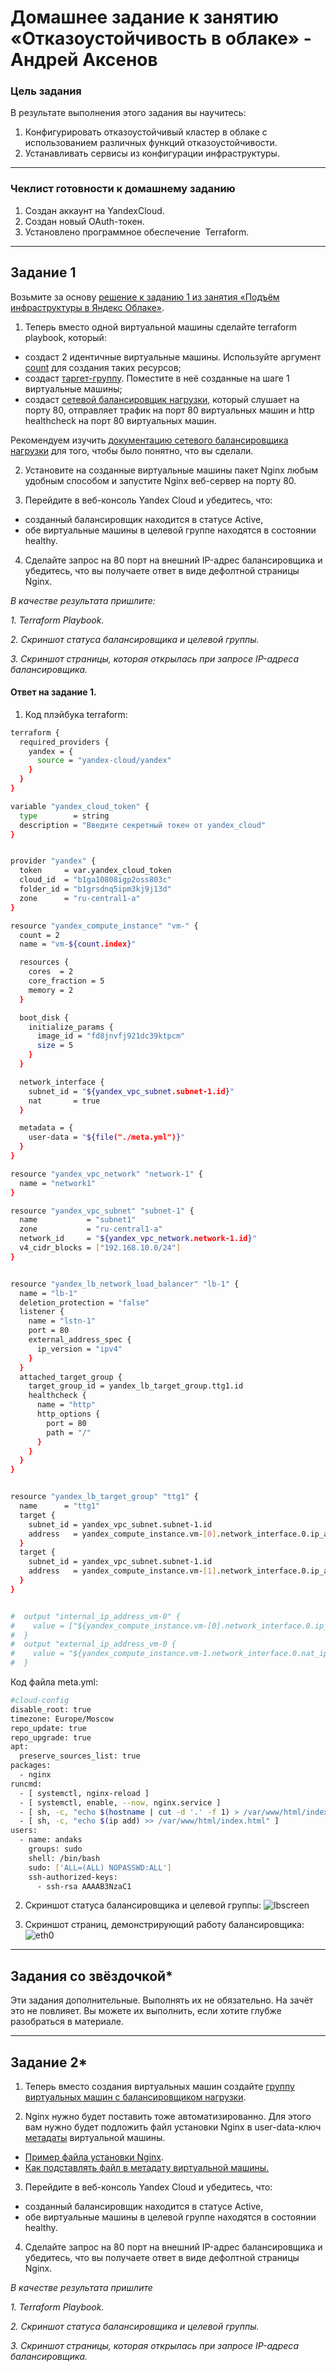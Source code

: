 # Домашнее задание к занятию «Отказоустойчивость в облаке» - Андрей Аксенов

### Цель задания

В результате выполнения этого задания вы научитесь:  
1. Конфигурировать отказоустойчивый кластер в облаке с использованием различных функций отказоустойчивости. 
2. Устанавливать сервисы из конфигурации инфраструктуры.

------

### Чеклист готовности к домашнему заданию

1. Создан аккаунт на YandexCloud.  
2. Создан новый OAuth-токен.  
3. Установлено программное обеспечение  Terraform.   


---

## Задание 1 

Возьмите за основу [решение к заданию 1 из занятия «Подъём инфраструктуры в Яндекс Облаке»](https://github.com/netology-code/sdvps-homeworks/blob/main/7-03.md#задание-1).

1. Теперь вместо одной виртуальной машины сделайте terraform playbook, который:

- создаст 2 идентичные виртуальные машины. Используйте аргумент [count](https://www.terraform.io/docs/language/meta-arguments/count.html) для создания таких ресурсов;
- создаст [таргет-группу](https://registry.terraform.io/providers/yandex-cloud/yandex/latest/docs/resources/lb_target_group). Поместите в неё созданные на шаге 1 виртуальные машины;
- создаст [сетевой балансировщик нагрузки](https://registry.terraform.io/providers/yandex-cloud/yandex/latest/docs/resources/lb_network_load_balancer), который слушает на порту 80, отправляет трафик на порт 80 виртуальных машин и http healthcheck на порт 80 виртуальных машин.

Рекомендуем изучить [документацию сетевого балансировщика нагрузки](https://cloud.yandex.ru/docs/network-load-balancer/quickstart) для того, чтобы было понятно, что вы сделали.

2. Установите на созданные виртуальные машины пакет Nginx любым удобным способом и запустите Nginx веб-сервер на порту 80.

3. Перейдите в веб-консоль Yandex Cloud и убедитесь, что: 

- созданный балансировщик находится в статусе Active,
- обе виртуальные машины в целевой группе находятся в состоянии healthy.

4. Сделайте запрос на 80 порт на внешний IP-адрес балансировщика и убедитесь, что вы получаете ответ в виде дефолтной страницы Nginx.

*В качестве результата пришлите:*

*1. Terraform Playbook.*

*2. Скриншот статуса балансировщика и целевой группы.*

*3. Скриншот страницы, которая открылась при запросе IP-адреса балансировщика.*


#### Ответ на задание 1.

1. Код плэйбука terraform:
```bash
terraform {
  required_providers {
    yandex = {
      source = "yandex-cloud/yandex"
    }
  }
}

variable "yandex_cloud_token" {
  type        = string
  description = "Введите секретный токен от yandex_cloud"
}


provider "yandex" {
  token     = var.yandex_cloud_token
  cloud_id  = "b1ga10808igp2oss803c"
  folder_id = "b1grsdnq5ipm3kj9j13d"
  zone      = "ru-central1-a"
}

resource "yandex_compute_instance" "vm-" {
  count = 2
  name = "vm-${count.index}"

  resources {
    cores  = 2
    core_fraction = 5
    memory = 2
  }

  boot_disk {
    initialize_params {
      image_id = "fd8jnvfj921dc39ktpcm"
      size = 5
    }
  }

  network_interface {
    subnet_id = "${yandex_vpc_subnet.subnet-1.id}"
    nat       = true
  }

  metadata = {
    user-data = "${file("./meta.yml")}"
  }
}

resource "yandex_vpc_network" "network-1" {
  name = "network1"
}

resource "yandex_vpc_subnet" "subnet-1" {
  name           = "subnet1"
  zone           = "ru-central1-a"
  network_id     = "${yandex_vpc_network.network-1.id}"
  v4_cidr_blocks = ["192.168.10.0/24"]
}


resource "yandex_lb_network_load_balancer" "lb-1" {
  name = "lb-1"
  deletion_protection = "false"
  listener {
    name = "lstn-1"
    port = 80
    external_address_spec {
      ip_version = "ipv4"
    }
  }
  attached_target_group {
    target_group_id = yandex_lb_target_group.ttg1.id
    healthcheck {
      name = "http"
      http_options {
        port = 80
        path = "/"
      }
    }
  }
}


resource "yandex_lb_target_group" "ttg1" {
  name      = "ttg1"
  target {
    subnet_id = yandex_vpc_subnet.subnet-1.id
    address   = yandex_compute_instance.vm-[0].network_interface.0.ip_address
  }
  target {
    subnet_id = yandex_vpc_subnet.subnet-1.id
    address   = yandex_compute_instance.vm-[1].network_interface.0.ip_address
  }
}


#  output "internal_ip_address_vm-0" {
#    value = ["${yandex_compute_instance.vm-[0].network_interface.0.ip_address}"]
#  }
#  output "external_ip_address_vm-0 {
#    value = "${yandex_compute_instance.vm-1.network_interface.0.nat_ip_address}"
#  }
```

Код файла meta.yml:
```bash
#cloud-config
disable_root: true
timezone: Europe/Moscow
repo_update: true
repo_upgrade: true
apt:
  preserve_sources_list: true
packages:
  - nginx
runcmd:
  - [ systemctl, nginx-reload ]
  - [ systemctl, enable, --now, nginx.service ]
  - [ sh, -c, "echo $(hostname | cut -d '.' -f 1) > /var/www/html/index.html" ]
  - [ sh, -c, "echo $(ip add) >> /var/www/html/index.html" ]
users:
  - name: andaks
    groups: sudo
    shell: /bin/bash
    sudo: ['ALL=(ALL) NOPASSWD:ALL']
    ssh-authorized-keys:
      - ssh-rsa AAAAB3NzaC1
```

2. Скриншот статуса балансировщика и целевой группы:
![lbscreen](img/zadanie1/01_01.png)

3. Скриншот страниц, демонстрирующий работу балансировщика:
![eth0](img/zadanie1/01_02.png) 

---

## Задания со звёздочкой*
Эти задания дополнительные. Выполнять их не обязательно. На зачёт это не повлияет. Вы можете их выполнить, если хотите глубже разобраться в материале.

---

## Задание 2*

1. Теперь вместо создания виртуальных машин создайте [группу виртуальных машин с балансировщиком нагрузки](https://cloud.yandex.ru/docs/compute/operations/instance-groups/create-with-balancer).

2. Nginx нужно будет поставить тоже автоматизированно. Для этого вам нужно будет подложить файл установки Nginx в user-data-ключ [метадаты](https://cloud.yandex.ru/docs/compute/concepts/vm-metadata) виртуальной машины.

- [Пример файла установки Nginx](https://github.com/nar3k/yc-public-tasks/blob/master/terraform/metadata.yaml).
- [Как подставлять файл в метадату виртуальной машины.](https://github.com/nar3k/yc-public-tasks/blob/a6c50a5e1d82f27e6d7f3897972adb872299f14a/terraform/main.tf#L38)

3. Перейдите в веб-консоль Yandex Cloud и убедитесь, что: 

- созданный балансировщик находится в статусе Active,
- обе виртуальные машины в целевой группе находятся в состоянии healthy.

4. Сделайте запрос на 80 порт на внешний IP-адрес балансировщика и убедитесь, что вы получаете ответ в виде дефолтной страницы Nginx.

*В качестве результата пришлите*

*1. Terraform Playbook.*

*2. Скриншот статуса балансировщика и целевой группы.*

*3. Скриншот страницы, которая открылась при запросе IP-адреса балансировщика.*
